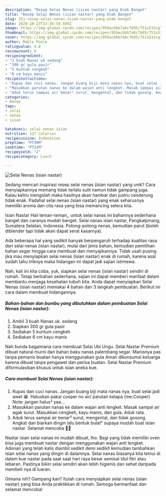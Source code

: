 ```yaml
---
description: "Resep Selai Nenas (isian nastar) yang Enak Banget"
title: "Resep Selai Nenas (isian nastar) yang Enak Banget"
slug: 321-resep-selai-nenas-isian-nastar-yang-enak-banget
date: 2020-10-23T13:26:59.549Z
image: https://img-global.cpcdn.com/recipes/959acbbb7a8c7605/751x532cq70/selai-nenas-isian-nastar-foto-resep-utama.jpg
thumbnail: https://img-global.cpcdn.com/recipes/959acbbb7a8c7605/751x532cq70/selai-nenas-isian-nastar-foto-resep-utama.jpg
cover: https://img-global.cpcdn.com/recipes/959acbbb7a8c7605/751x532cq70/selai-nenas-isian-nastar-foto-resep-utama.jpg
author: Mable Poole
ratingvalue: 4.8
reviewcount: 4
recipeingredient:
- "3 buah Nanas uk sedang"
- "300 gr gula pasir"
- "5 kuntum cengkeh"
- "6 cm kayu manis"
recipeinstructions:
- "Kupas dan cuci nanas. Jangan buang biji mata nanas nya, buat selai jadi awet 😁. Haluskan pakai cooper no air/ parutan kelapa (me:Cooper) Note: jangan halus² yaa..."
- "Masukkan parutan nanas ke dalam wajan anti lengket. Masak sampai air agak surut. Masukkan cengkeh, kayu manis, dan gula. Aduk rata."
- "Aduk terus sampai air benar² surut, mengental, dan tidak gosong. Angkat dan biarkan dingin lalu bentuk bulat² supaya mudah buat isian nastar. Selamat mencoba 👍🏻"
categories:
- Resep
tags:
- selai
- nenas
- isian

katakunci: selai nenas isian 
nutrition: 127 calories
recipecuisine: Indonesian
preptime: "PT39M"
cooktime: "PT32M"
recipeyield: "2"
recipecategory: Lunch

---
```



![Selai Nenas (isian nastar)](https://img-global.cpcdn.com/recipes/959acbbb7a8c7605/751x532cq70/selai-nenas-isian-nastar-foto-resep-utama.jpg)

Sedang mencari inspirasi resep selai nenas (isian nastar) yang unik? Cara menyiapkannya memang tidak terlalu sulit namun tidak gampang juga. Kalau keliru mengolah maka hasilnya akan hambar dan justru cenderung tidak enak. Padahal selai nenas (isian nastar) yang enak seharusnya memiliki aroma dan cita rasa yang bisa memancing selera kita.

Isian Nastar Haii teman-teman,, untuk selai nanas ini bahannya sederhana banget dan caranya mudah banget. Selai nanas isian nastar, Pangkalpinang, Sumatera Selatan, Indonesia. Potong-potong nenas, kemudian parut (boleh diblender tapi tidak akan dapat serat kasarnya).

Ada beberapa hal yang sedikit banyak berpengaruh terhadap kualitas rasa dari selai nenas (isian nastar), mulai dari jenis bahan, kemudian pemilihan bahan segar hingga cara membuat dan menyajikannya. Tidak usah pusing jika mau menyiapkan selai nenas (isian nastar) enak di rumah, karena asal sudah tahu triknya maka hidangan ini dapat jadi sajian istimewa.


Nah, kali ini kita coba, yuk, siapkan selai nenas (isian nastar) sendiri di rumah. Tetap berbahan sederhana, sajian ini dapat memberi manfaat dalam membantu menjaga kesehatan tubuh kita. Anda dapat menyiapkan Selai Nenas (isian nastar) memakai 4 bahan dan 3 langkah pembuatan. Berikut ini cara dalam membuat hidangannya.

<!--inarticleads1-->

##### Bahan-bahan dan bumbu yang dibutuhkan dalam pembuatan Selai Nenas (isian nastar):

1. Ambil 3 buah Nanas uk. sedang
1. Siapkan 300 gr gula pasir
1. Sediakan 5 kuntum cengkeh
1. Sediakan 6 cm kayu manis


Nah bunda bagaimana cara membuat Selai Ubi Ungu. Selai Nastar Premium dibuat natural murni dari bahan baku nanas palembang segar. Manisnya pas tanpa pemanis buatan hanya menggunakan gula Aman dikonsumsi keluarga karena dibuat tanpa pengawet dan perisa buatan. Selai Nastar Premium diformulasikan khusus untuk isian aneka kue. 

<!--inarticleads2-->

##### Cara membuat Selai Nenas (isian nastar):

1. Kupas dan cuci nanas. Jangan buang biji mata nanas nya, buat selai jadi awet 😁. Haluskan pakai cooper no air/ parutan kelapa (me:Cooper) Note: jangan halus² yaa...
1. Masukkan parutan nanas ke dalam wajan anti lengket. Masak sampai air agak surut. Masukkan cengkeh, kayu manis, dan gula. Aduk rata.
1. Aduk terus sampai air benar² surut, mengental, dan tidak gosong. Angkat dan biarkan dingin lalu bentuk bulat² supaya mudah buat isian nastar. Selamat mencoba 👍🏻


Nastar isian selai nanas ini mudah dibuat, lho. Bagi yang tidak memiliki oven bisa juga membuat nastar dengan menggunakan wajan anti lengket. Adonan yang telah kalis diambil sedikit demi sedikit kemudian tambahkan isian selai nanas yang dingin di dalamnya. Selai nanas biasanya kita temui di dalam kue nastar pada saat saat hari raya besar semisal Idul fitri atau lebaran. Pastinya bikin selai sendiri akan lebih higienis dan sehat daripada membeli nya di luaran. 

Gimana nih? Gampang kan? Itulah cara menyiapkan selai nenas (isian nastar) yang bisa Anda praktikkan di rumah. Semoga bermanfaat dan selamat mencoba!
